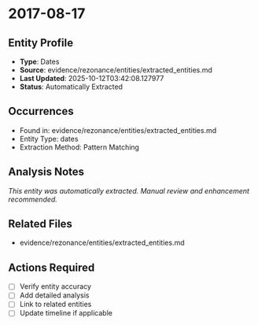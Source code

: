 # 2017-08-17

## Entity Profile
- **Type**: Dates
- **Source**: evidence/rezonance/entities/extracted_entities.md
- **Last Updated**: 2025-10-12T03:42:08.127977
- **Status**: Automatically Extracted

## Occurrences
- Found in: evidence/rezonance/entities/extracted_entities.md
- Entity Type: dates
- Extraction Method: Pattern Matching

## Analysis Notes
*This entity was automatically extracted. Manual review and enhancement recommended.*

## Related Files
- evidence/rezonance/entities/extracted_entities.md

## Actions Required
- [ ] Verify entity accuracy
- [ ] Add detailed analysis
- [ ] Link to related entities
- [ ] Update timeline if applicable
